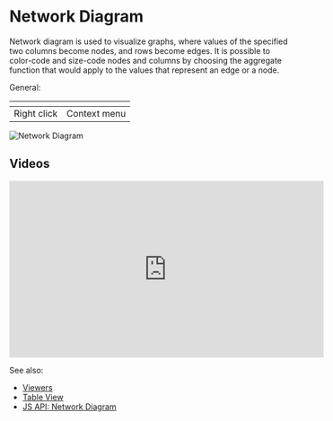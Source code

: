 <!-- TITLE: Network Diagram -->
<!-- SUBTITLE: -->

# Network Diagram

Network diagram is used to visualize graphs, where values of the specified two columns become nodes,
and rows become edges. It is possible to color-code and size-code nodes and columns by choosing the
aggregate function that would apply to the values that represent an edge or a node.

General:

| []()                  |                 |
|-----------------------|-----------------|
| Right click           | Context menu    |

![Network Diagram](../../uploads/viewers/network-diagram.png "Network Diagram")

## Videos

<iframe width="560" height="315" src="https://www.youtube.com/embed/7MBXWzdC0-I?start=2007" frameborder="0" allow="accelerometer; autoplay; clipboard-write; encrypted-media; gyroscope; picture-in-picture" allowfullscreen></iframe>

See also: 
  
  * [Viewers](../viewers.md)
  * [Table View](../../overview/table-view.md)
  * [JS API: Network Diagram](https://public.datagrok.ai/js/samples/ui/viewers/network-diagram)
